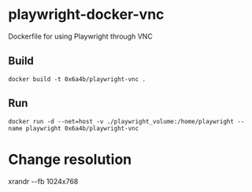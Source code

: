 # playwright-docker-vnc
Dockerfile for using Playwright through VNC

## Build

```
docker build -t 0x6a4b/playwright-vnc .
```


## Run

```
docker run -d --net=host -v ./playwright_volume:/home/playwright --name playwright 0x6a4b/playwright-vnc
```


# Change resolution 
xrandr --fb 1024x768